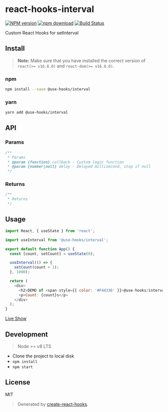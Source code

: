 # react-hooks-interval

[![NPM version][npm-image]][npm-url]
[![npm download][download-image]][download-url]
[![Build Status][travis-image]][travis-url]

Custom React Hooks for setInterval

## Install

>**Note:** Make sure that you have installed the correct version of `react(>= v16.8.0)` and `react-dom(>= v16.8.0)`.

### npm

```bash
npm install --save @use-hooks/interval
```

### yarn

```bash
yarn add @use-hooks/interval
```

## API

### Params

```js
/**
 * Params
 * @param {function} callback - Custom logic function
 * @param {number|null} delay - Delayed millisecond, stop if null
 */
```

### Returns

```js
/**
 * Returns
 */
```

## Usage

```js
import React, { useState } from 'react';

import useInterval from '@use-hooks/interval';

export default function App() {
  const [count, setCount] = useState(0);

  useInterval(() => {
    setCount(count + 1);
  }, 1000);

  return (
    <div>
      <h2>DEMO of <span style={{ color: '#F44336' }}>@use-hooks/interval</span></h2>
      <p>Count: {count}s</p>
    </div>
  );
}

```

[Live Show](https://use-hooks.github.io/react-hooks-interval/)

## Development

> Node >= v8 LTS

 - Clone the project to local disk
 - `npm install`
 - `npm start`

## License

MIT

> Generated by [create-react-hooks](https://github.com/use-hooks/create-react-hooks).

 [npm-image]: https://img.shields.io/npm/v/@use-hooks/interval.svg?style=flat-square
 [npm-url]: https://npmjs.org/package/@use-hooks/interval
 [download-image]: https://img.shields.io/npm/dm/@use-hooks/interval.svg?style=flat-square
 [download-url]: https://npmjs.org/package/@use-hooks/interval
 [travis-url]: https://travis-ci.org/use-hooks/react-hooks-interval
 [travis-image]: https://img.shields.io/travis/use-hooks/react-hooks-interval.svg?style=flat-square